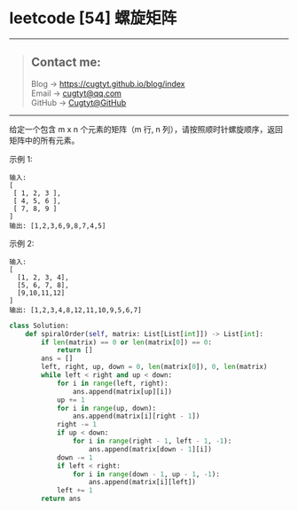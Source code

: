 # leetcode [54] 螺旋矩阵

---
> ## Contact me:
> Blog -> <https://cugtyt.github.io/blog/index>  
> Email -> <cugtyt@qq.com>  
> GitHub -> [Cugtyt@GitHub](https://github.com/Cugtyt)

---

给定一个包含 m x n 个元素的矩阵（m 行, n 列），请按照顺时针螺旋顺序，返回矩阵中的所有元素。

示例 1:
```
输入:
[
 [ 1, 2, 3 ],
 [ 4, 5, 6 ],
 [ 7, 8, 9 ]
]
输出: [1,2,3,6,9,8,7,4,5]
```

示例 2:
```
输入:
[
  [1, 2, 3, 4],
  [5, 6, 7, 8],
  [9,10,11,12]
]
输出: [1,2,3,4,8,12,11,10,9,5,6,7]
```

``` python
class Solution:
    def spiralOrder(self, matrix: List[List[int]]) -> List[int]:
        if len(matrix) == 0 or len(matrix[0]) == 0:
            return []
        ans = []
        left, right, up, down = 0, len(matrix[0]), 0, len(matrix)
        while left < right and up < down:
            for i in range(left, right):
                ans.append(matrix[up][i])
            up += 1
            for i in range(up, down):
                ans.append(matrix[i][right - 1])
            right -= 1
            if up < down:
                for i in range(right - 1, left - 1, -1):
                    ans.append(matrix[down - 1][i])
            down -= 1
            if left < right:
                for i in range(down - 1, up - 1, -1):
                    ans.append(matrix[i][left])
            left += 1
        return ans
```